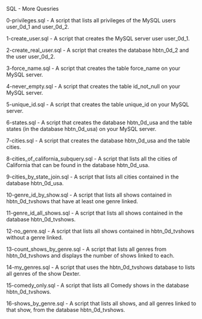 SQL - More Quesries

0-privileges.sql - A script that lists all privileges of the MySQL users user_0d_1 and user_0d_2.

1-create_user.sql - A script that creates the MySQL server user user_0d_1.

2-create_real_user.sql - A script that creates the database hbtn_0d_2 and the user user_0d_2.

3-force_name.sql - A script that creates the table force_name on your MySQL server.

4-never_empty.sql - A script that creates the table id_not_null on your MySQL server.

5-unique_id.sql - A script that creates the table unique_id on your MySQL server.

6-states.sql - A script that creates the database hbtn_0d_usa and the table states (in the database hbtn_0d_usa) on your MySQL server.

7-cities.sql - A script that creates the database hbtn_0d_usa and the table cities.

8-cities_of_california_subquery.sql - A script that lists all the cities of California that can be found in the database hbtn_0d_usa.

9-cities_by_state_join.sql - A script that lists all cities contained in the database hbtn_0d_usa.

10-genre_id_by_show.sql - A script that lists all shows contained in hbtn_0d_tvshows that have at least one genre linked.

11-genre_id_all_shows.sql - A script that lists all shows contained in the database hbtn_0d_tvshows.

12-no_genre.sql - A script that lists all shows contained in hbtn_0d_tvshows without a genre linked.

13-count_shows_by_genre.sql - A script that lists all genres from hbtn_0d_tvshows and displays the number of shows linked to each.

14-my_genres.sql - A script that uses the hbtn_0d_tvshows database to lists all genres of the show Dexter.

15-comedy_only.sql - A script that lists all Comedy shows in the database hbtn_0d_tvshows.

16-shows_by_genre.sql - A script that lists all shows, and all genres linked to that show, from the database hbtn_0d_tvshows.
